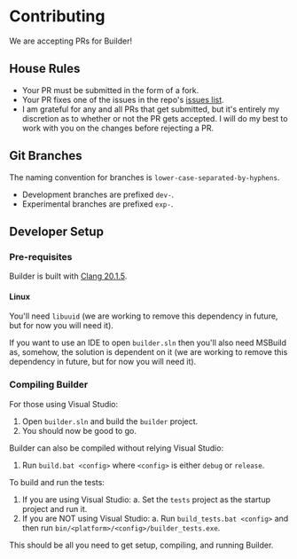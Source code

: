 # Contributing

We are accepting PRs for Builder!


## House Rules

* Your PR must be submitted in the form of a fork.
* Your PR fixes one of the issues in the repo's [issues list](https://github.com/dangmoody/Builder/issues).
* I am grateful for any and all PRs that get submitted, but it's entirely my discretion as to whether or not the PR gets accepted.  I will do my best to work with you on the changes before rejecting a PR.


## Git Branches

The naming convention for branches is `lower-case-separated-by-hyphens`.

* Development branches are prefixed `dev-`.
* Experimental branches are prefixed `exp-`.


## Developer Setup


### Pre-requisites

Builder is built with [Clang 20.1.5](https://github.com/llvm/llvm-project/releases/tag/llvmorg-20.1.5).


#### Linux

You'll need `libuuid` (we are working to remove this dependency in future, but for now you will need it).

If you want to use an IDE to open `builder.sln` then you'll also need MSBuild as, somehow, the solution is dependent on it (we are working to remove this dependency in future, but for now you will need it).


### Compiling Builder

For those using Visual Studio:
1. Open `builder.sln` and build the `builder` project.
2. You should now be good to go.

Builder can also be compiled without relying Visual Studio:
1. Run `build.bat <config>` where `<config>` is either `debug` or `release`.

To build and run the tests:
1. If you are using Visual Studio:
	a. Set the `tests` project as the startup project and run it.
2. If you are NOT using Visual Studio:
	a. Run `build_tests.bat <config>` and then run `bin/<platform>/<config>/builder_tests.exe`.

This should be all you need to get setup, compiling, and running Builder.

